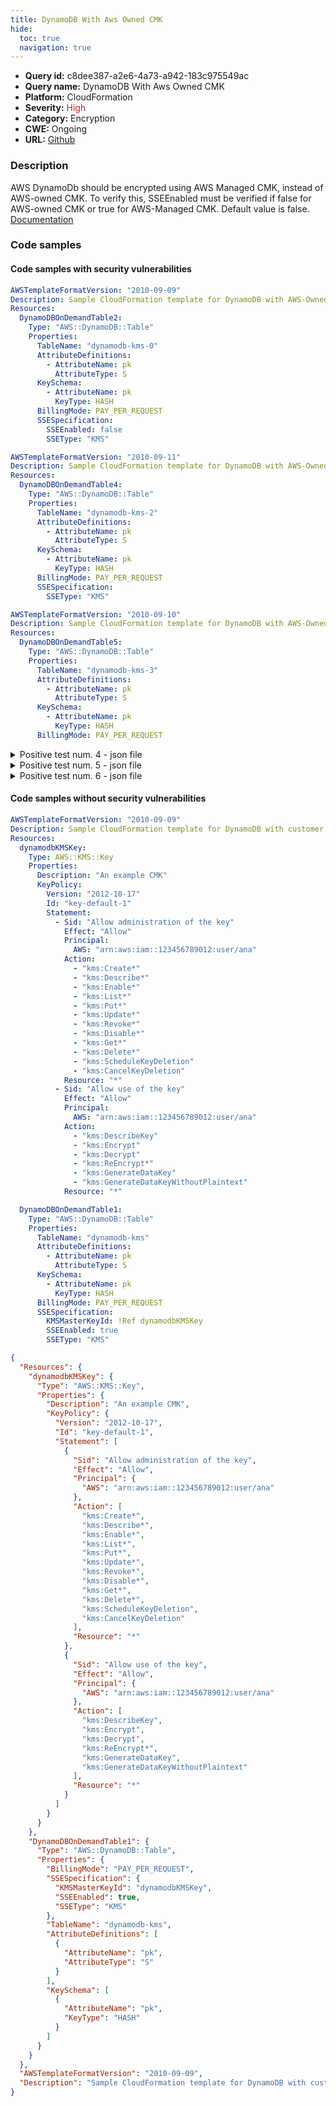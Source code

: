 ```yaml
---
title: DynamoDB With Aws Owned CMK
hide:
  toc: true
  navigation: true
---
```


<style>
  .highlight .hll {
    background-color: #ff171742;
  }
  .md-content {
    max-width: 1100px;
    margin: 0 auto;
  }
</style>

-   **Query id:** c8dee387-a2e6-4a73-a942-183c975549ac
-   **Query name:** DynamoDB With Aws Owned CMK
-   **Platform:** CloudFormation
-   **Severity:** <span style="color:#bb2124">High</span>
-   **Category:** Encryption
-   **CWE:** Ongoing
-   **URL:** [Github](https://github.com/Checkmarx/kics/tree/master/assets/queries/cloudFormation/aws/dynamodb_with_aws_owned_cmk)

### Description
AWS DynamoDb should be encrypted using AWS Managed CMK, instead of AWS-owned CMK. To verify this, SSEEnabled must be verified if false for AWS-owned CMK or true for AWS-Managed CMK. Default value is false.<br>
[Documentation](https://docs.aws.amazon.com/AWSCloudFormation/latest/UserGuide/aws-properties-dynamodb-table-ssespecification.html)

### Code samples
#### Code samples with security vulnerabilities
```yaml title="Positive test num. 1 - yaml file" hl_lines="4"
AWSTemplateFormatVersion: "2010-09-09"
Description: Sample CloudFormation template for DynamoDB with AWS-Owned CMK
Resources:
  DynamoDBOnDemandTable2:
    Type: "AWS::DynamoDB::Table"
    Properties:
      TableName: "dynamodb-kms-0"
      AttributeDefinitions:
        - AttributeName: pk
          AttributeType: S
      KeySchema:
        - AttributeName: pk
          KeyType: HASH
      BillingMode: PAY_PER_REQUEST
      SSESpecification:
        SSEEnabled: false
        SSEType: "KMS"

```
```yaml title="Positive test num. 2 - yaml file" hl_lines="4"
AWSTemplateFormatVersion: "2010-09-11"
Description: Sample CloudFormation template for DynamoDB with AWS-Owned CMK
Resources:
  DynamoDBOnDemandTable4:
    Type: "AWS::DynamoDB::Table"
    Properties:
      TableName: "dynamodb-kms-2"
      AttributeDefinitions:
        - AttributeName: pk
          AttributeType: S
      KeySchema:
        - AttributeName: pk
          KeyType: HASH
      BillingMode: PAY_PER_REQUEST
      SSESpecification:
        SSEType: "KMS"

```
```yaml title="Positive test num. 3 - yaml file" hl_lines="4"
AWSTemplateFormatVersion: "2010-09-10"
Description: Sample CloudFormation template for DynamoDB with AWS-Owned CMK
Resources:
  DynamoDBOnDemandTable5:
    Type: "AWS::DynamoDB::Table"
    Properties:
      TableName: "dynamodb-kms-3"
      AttributeDefinitions:
        - AttributeName: pk
          AttributeType: S
      KeySchema:
        - AttributeName: pk
          KeyType: HASH
      BillingMode: PAY_PER_REQUEST

```
<details><summary>Positive test num. 4 - json file</summary>

```json hl_lines="5"
{
  "AWSTemplateFormatVersion": "2010-09-09",
  "Description": "Sample CloudFormation template for DynamoDB with AWS-Owned CMK",
  "Resources": {
    "DynamoDBOnDemandTable2": {
      "Type": "AWS::DynamoDB::Table",
      "Properties": {
        "TableName": "dynamodb-kms-0",
        "AttributeDefinitions": [
          {
            "AttributeName": "pk",
            "AttributeType": "S"
          }
        ],
        "KeySchema": [
          {
            "AttributeName": "pk",
            "KeyType": "HASH"
          }
        ],
        "BillingMode": "PAY_PER_REQUEST",
        "SSESpecification": {
          "SSEEnabled": false,
          "SSEType": "KMS"
        }
      }
    }
  }
}

```
</details>
<details><summary>Positive test num. 5 - json file</summary>

```json hl_lines="4"
{
  "Description": "Sample CloudFormation template for DynamoDB with AWS-Owned CMK",
  "Resources": {
    "DynamoDBOnDemandTable4": {
      "Type": "AWS::DynamoDB::Table",
      "Properties": {
        "SSESpecification": {
          "SSEType": "KMS"
        },
        "TableName": "dynamodb-kms-2",
        "AttributeDefinitions": [
          {
            "AttributeName": "pk",
            "AttributeType": "S"
          }
        ],
        "KeySchema": [
          {
            "AttributeName": "pk",
            "KeyType": "HASH"
          }
        ],
        "BillingMode": "PAY_PER_REQUEST"
      }
    }
  },
  "AWSTemplateFormatVersion": "2010-09-11"
}

```
</details>
<details><summary>Positive test num. 6 - json file</summary>

```json hl_lines="5"
{
  "AWSTemplateFormatVersion": "2010-09-10",
  "Description": "Sample CloudFormation template for DynamoDB with AWS-Owned CMK",
  "Resources": {
    "DynamoDBOnDemandTable5": {
      "Type": "AWS::DynamoDB::Table",
      "Properties": {
        "TableName": "dynamodb-kms-3",
        "AttributeDefinitions": [
          {
            "AttributeName": "pk",
            "AttributeType": "S"
          }
        ],
        "KeySchema": [
          {
            "AttributeName": "pk",
            "KeyType": "HASH"
          }
        ],
        "BillingMode": "PAY_PER_REQUEST"
      }
    }
  }
}

```
</details>


#### Code samples without security vulnerabilities
```yaml title="Negative test num. 1 - yaml file"
AWSTemplateFormatVersion: "2010-09-09"
Description: Sample CloudFormation template for DynamoDB with customer managed CMK
Resources:
  dynamodbKMSKey:
    Type: AWS::KMS::Key
    Properties:
      Description: "An example CMK"
      KeyPolicy:
        Version: "2012-10-17"
        Id: "key-default-1"
        Statement:
          - Sid: "Allow administration of the key"
            Effect: "Allow"
            Principal:
              AWS: "arn:aws:iam::123456789012:user/ana"
            Action:
              - "kms:Create*"
              - "kms:Describe*"
              - "kms:Enable*"
              - "kms:List*"
              - "kms:Put*"
              - "kms:Update*"
              - "kms:Revoke*"
              - "kms:Disable*"
              - "kms:Get*"
              - "kms:Delete*"
              - "kms:ScheduleKeyDeletion"
              - "kms:CancelKeyDeletion"
            Resource: "*"
          - Sid: "Allow use of the key"
            Effect: "Allow"
            Principal:
              AWS: "arn:aws:iam::123456789012:user/ana"
            Action:
              - "kms:DescribeKey"
              - "kms:Encrypt"
              - "kms:Decrypt"
              - "kms:ReEncrypt*"
              - "kms:GenerateDataKey"
              - "kms:GenerateDataKeyWithoutPlaintext"
            Resource: "*"

  DynamoDBOnDemandTable1:
    Type: "AWS::DynamoDB::Table"
    Properties:
      TableName: "dynamodb-kms"
      AttributeDefinitions:
        - AttributeName: pk
          AttributeType: S
      KeySchema:
        - AttributeName: pk
          KeyType: HASH
      BillingMode: PAY_PER_REQUEST
      SSESpecification:
        KMSMasterKeyId: !Ref dynamodbKMSKey
        SSEEnabled: true
        SSEType: "KMS"

```
```json title="Negative test num. 2 - json file"
{
  "Resources": {
    "dynamodbKMSKey": {
      "Type": "AWS::KMS::Key",
      "Properties": {
        "Description": "An example CMK",
        "KeyPolicy": {
          "Version": "2012-10-17",
          "Id": "key-default-1",
          "Statement": [
            {
              "Sid": "Allow administration of the key",
              "Effect": "Allow",
              "Principal": {
                "AWS": "arn:aws:iam::123456789012:user/ana"
              },
              "Action": [
                "kms:Create*",
                "kms:Describe*",
                "kms:Enable*",
                "kms:List*",
                "kms:Put*",
                "kms:Update*",
                "kms:Revoke*",
                "kms:Disable*",
                "kms:Get*",
                "kms:Delete*",
                "kms:ScheduleKeyDeletion",
                "kms:CancelKeyDeletion"
              ],
              "Resource": "*"
            },
            {
              "Sid": "Allow use of the key",
              "Effect": "Allow",
              "Principal": {
                "AWS": "arn:aws:iam::123456789012:user/ana"
              },
              "Action": [
                "kms:DescribeKey",
                "kms:Encrypt",
                "kms:Decrypt",
                "kms:ReEncrypt*",
                "kms:GenerateDataKey",
                "kms:GenerateDataKeyWithoutPlaintext"
              ],
              "Resource": "*"
            }
          ]
        }
      }
    },
    "DynamoDBOnDemandTable1": {
      "Type": "AWS::DynamoDB::Table",
      "Properties": {
        "BillingMode": "PAY_PER_REQUEST",
        "SSESpecification": {
          "KMSMasterKeyId": "dynamodbKMSKey",
          "SSEEnabled": true,
          "SSEType": "KMS"
        },
        "TableName": "dynamodb-kms",
        "AttributeDefinitions": [
          {
            "AttributeName": "pk",
            "AttributeType": "S"
          }
        ],
        "KeySchema": [
          {
            "AttributeName": "pk",
            "KeyType": "HASH"
          }
        ]
      }
    }
  },
  "AWSTemplateFormatVersion": "2010-09-09",
  "Description": "Sample CloudFormation template for DynamoDB with customer managed CMK"
}

```
